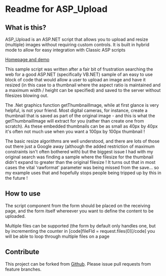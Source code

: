 Readme for ASP_Upload
====================

What is this?
-------------
ASP_Upload is an ASP.NET script that allows you to upload and resize (multiple) images
without requiring custom controls. It is built in hybrid mode to allow for easy integration
with Classic ASP scripts

[Homepage and demo](http://blog.offbeatmammal.com/post/2005/11/19/Upload-and-resize-and-image-in-ASPNET.aspx)

This sample script was written after a fair bit of frustration searching the web for a good ASP.NET (specifically VB.NET)
 sample of an easy to use block of code that would allow a user to upload an image and have it resized
 (in this case to a thumbnail where the aspect ratio is maintained and a maximum width / height can
 be specified) and saved to the server without filesizes blowing out.

The .Net graphics function getThumbnailImage, while at first glance is very helpful, is not your
 friend. Most digital cameras, for instance, create a thumbnail that is saved as part of the original
 image - and this is what the getThumbnailImage will extract for you 
 (rather than create one from scratch). As these embedded thumbnails can be as small as 40px by 40px 
 it's often not much use when you want a 100px by 100px thumbnail !

The basic resize algorithms are well understood, and there are lots of those out there just a 
Google away (although the added restriction of maximum constraints isn't often bothered with) but 
the biggest issue I had with my original search was finding a sample where the filesize for the 
thumbnail didn't expand to greater than the original filesize ! 
It turns out that in most cases the vital 'rawformat' parameter was being missed from the save... 
so my example uses that and hopefully stops people being tripped up by this in the future !

How to use
----------
The script component from the form should be placed on the receiving page, and the form itself whereever 
you want to define the content to be uploaded.

Multiple files can be supported (the form by default only handles one, but by incrementing the counter in
[code]fileFld = request.files(0)[/code] you will be able to loop through multiple files on a page


Contribute
----------
This project can be forked from
[Github](https://github.com/Offbeatmammal/asp_upload). Please issue pull
requests from feature branches.
